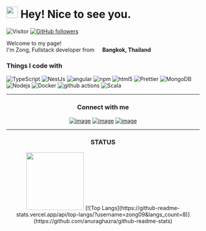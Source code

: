 <h1><img src="https://emojis.slackmojis.com/emojis/images/1531849430/4246/blob-sunglasses.gif?1531849430" width="30"/> Hey! Nice to see you.</h1>

![Visitor](https://visitor-badge.laobi.icu/badge?page_id=zong09.repoName) [![GitHub followers](https://img.shields.io/github/followers/zong09.svg?style=social&label=Follow)](https://github.com/zong09?tab=followers)<br/>
<p>Welcome to my page! </br> I'm Zong, Fullstack developer from <img src="https://cdn-icons-png.flaticon.com/512/197/197452.png" width="13"/> <b>Bangkok, Thailand</b> </p>
<h3>Things I code with</h3>
<p>
  <img alt="TypeScript" src="https://img.shields.io/badge/-TypeScript-007ACC?style=flat-square&logo=typescript&logoColor=white" />
  <img alt="NestJs" src="https://img.shields.io/badge/-NestJs-ea2845?style=flat-square&logo=nestjs&logoColor=white" />
  <img alt="angular" src="https://img.shields.io/badge/-Angular-DD0031?style=flat-square&logo=angular&logoColor=white" />
  <img alt="npm" src="https://img.shields.io/badge/-NPM-CB3837?style=flat-square&logo=npm&logoColor=white" />
  <img alt="html5" src="https://img.shields.io/badge/-HTML5-E34F26?style=flat-square&logo=html5&logoColor=white" />
  <img alt="Prettier" src="https://img.shields.io/badge/-Prettier-F7B93E?style=flat-square&logo=prettier&logoColor=white" />
  <img alt="MongoDB" src="https://img.shields.io/badge/-MongoDB-13aa52?style=flat-square&logo=mongodb&logoColor=white" /><br/>
  <img alt="Nodejs" src="https://img.shields.io/badge/-Nodejs-43853d?style=flat-square&logo=Node.js&logoColor=white" />
  <img alt="Docker" src="https://img.shields.io/badge/-Docker-46a2f1?style=flat-square&logo=docker&logoColor=white" />
  <img alt="github actions" src="https://img.shields.io/badge/-Github_Actions-2088FF?style=flat-square&logo=github-actions&logoColor=white" />
  <img alt="Scala" src="https://img.shields.io/badge/-Scala-ea2845?style=flat-square&logo=scala&logoColor=white" />
</p>

<hr>

<h3 align="center">Connect with me</h3>
<div align="center">

[![image](https://img.shields.io/badge/LinkedIn-0077B5?style=for-the-badge&logo=linkedin&logoColor=white)](https://www.linkedin.com/in/piya-chayphiphitthaphan/)
[![image](https://img.shields.io/badge/twitter-%231DA1F2.svg?&style=for-the-badge&logo=twitter&logoColor=white)](https://twitter.com/zong09)
[![image](https://img.shields.io/badge/Gmail-D14836?style=for-the-badge&logo=gmail&logoColor=white)](mailto:zong09@gmail.com)
  
</div>

<hr>

<h3 align="center">STATUS</h3>
<p align= "center">
  <img height= "150" src="https://github-readme-stats.vercel.app/api?username=zong09&theme=react&show_icons=true&include_all_commits=true" />
  [![Top Langs](https://github-readme-stats.vercel.app/api/top-langs/?username=zong09&langs_count=8)](https://github.com/anuraghazra/github-readme-stats)
</p>

